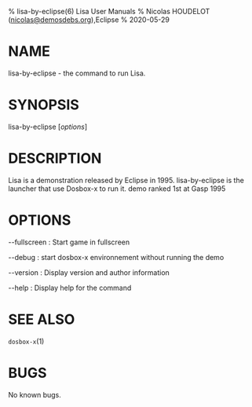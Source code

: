 % lisa-by-eclipse(6) Lisa User Manuals
% Nicolas HOUDELOT (nicolas@demosdebs.org),Eclipse
% 2020-05-29

# NAME
lisa-by-eclipse - the command to run Lisa.

# SYNOPSIS
lisa-by-eclipse [*options*]

# DESCRIPTION
Lisa is a demonstration released by Eclipse in 1995.
lisa-by-eclipse is the launcher that use Dosbox-x to run it.
demo ranked 1st at Gasp 1995

# OPTIONS
\--fullscreen
:   Start game in fullscreen

\--debug
:   start dosbox-x environnement without running the demo

\--version
:   Display version and author information

\--help
:   Display help for the command

# SEE ALSO
`dosbox-x`(1)

# BUGS
No known bugs.
